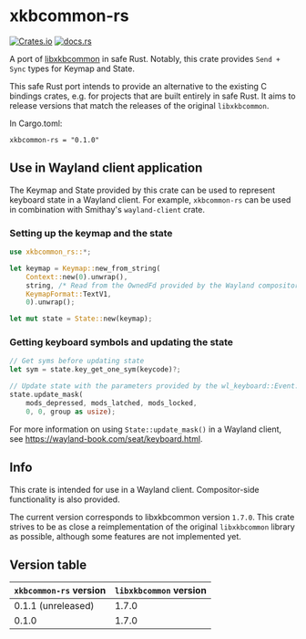# xkbcommon-rs

[![Crates.io](https://img.shields.io/crates/v/xkbcommon-rs.svg)](https://crates.io/crates/xkbcommon-rs)
[![docs.rs](https://img.shields.io/docsrs/xkbcommon-rs/latest)](https://docs.rs/xkbcommon-rs/latest/xkbcommon_rs/)

A port of [libxkbcommon](https://github.com/xkbcommon/libxkbcommon) in safe Rust. Notably, this crate provides `Send + Sync` types for Keymap and State.

This safe Rust port intends to provide an alternative to the existing C bindings crates, e.g. for projects that are built entirely in safe Rust. It aims to release versions that match the releases of the original `libxkbcommon`.

In Cargo.toml:
```
xkbcommon-rs = "0.1.0"
```
 
 ## Use in Wayland client application

The Keymap and State provided by this crate can be used to represent keyboard state in a Wayland client. For example, `xkbcommon-rs` can be used in combination with Smithay's `wayland-client` crate.

 ### Setting up the keymap and the state
 ```rust
 use xkbcommon_rs::*;

 let keymap = Keymap::new_from_string(
     Context::new(0).unwrap(),
     string, /* Read from the OwnedFd provided by the Wayland compositor */
     KeymapFormat::TextV1,
     0).unwrap();

 let mut state = State::new(keymap);

 ```

 ### Getting keyboard symbols and updating the state


 ```rust
 // Get syms before updating state
 let sym = state.key_get_one_sym(keycode)?;

 // Update state with the parameters provided by the wl_keyboard::Event::Modifiers{..} event
 state.update_mask(
     mods_depressed, mods_latched, mods_locked,
     0, 0, group as usize);
 ```

 For more information on using `State::update_mask()` in a Wayland client, see <https://wayland-book.com/seat/keyboard.html>.

## Info

This crate is intended for use in a Wayland client. Compositor-side functionality is also provided. 

The current version corresponds to libxkbcommon version `1.7.0`. This crate strives to be as close a reimplementation of the original `libxkbcommon` library as possible, although some features are not implemented yet.

 ## Version table
| `xkbcommon-rs` version | `libxkbcommon` version |
|------------------------|------------------------|
| 0.1.1 (unreleased)     | 1.7.0                  |
| 0.1.0                  | 1.7.0                  |
